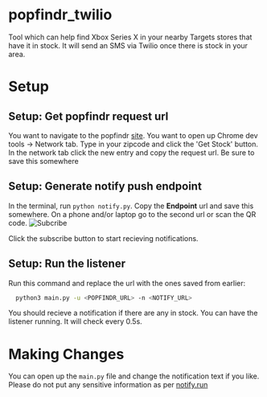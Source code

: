 # popfindr_twilio

Tool which can help find Xbox Series X in your nearby Targets stores that have it in stock. It will send an SMS via Twilio once there is stock in your area.

# Setup


## Setup: Get popfindr request url
You want to navigate to the popfindr [site](https://popfindr.com/inventory/target/207-41-0001?title=Xbox%20Series%20X%20Console&img=https://i.imgur.com/y5w5njS.jpg). 
You want to open up Chrome dev tools -> Network tab.
Type in your zipcode and click the 'Get Stock' button.
In the network tab click the new entry and copy the request url.
Be sure to save this somewhere

## Setup: Generate notify push endpoint
In the terminal, run ```python notify.py```.
Copy the **Endpoint** url and save this somewhere.
On a phone and/or laptop go to the second url or scan the QR code. 
![Subcribe](images/notify_subscribe.png?raw=true)

Click the subscribe button to start recieving notifications.

## Setup: Run the listener
Run this command and replace the url with the ones saved from earlier:
```bash
  python3 main.py -u <POPFINDR_URL> -n <NOTIFY_URL>
```

You should recieve a notification if there are any in stock. You can have the listener running. It will check every 0.5s.

# Making Changes
You can open up the ```main.py``` file and change the notification text if you like. Please do not put any sensitive information as per [notify.run](https://notify.run/)
